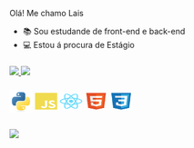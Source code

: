 Olá! Me chamo Lais



- 📚 Sou estudande de front-end e back-end
- 💻 Estou á procura de Estágio

###




<div>
  <a href="https://github.com/laisregi">
    <img height="180em" src="https://github-readme-stats.vercel.app/api?username=laisregi&show_icons=true&theme=dracula&include_all_commits=true&count_private=true&cache_buster=1622542800000" />
    <img height="180em" src="https://github-readme-stats.vercel.app/api/top-langs/?username=laisregi&layout=compact&langs_count=16&theme=dracula&cache_buster=1622542800000" />
  </a>
</div>


###


<div>
   <img align="center" alt="Python" height="40" width="40" src="https://raw.githubusercontent.com/devicons/devicon/master/icons/python/python-original.svg">
  <img align="center" alt="Js" height="30" width="40" src="https://raw.githubusercontent.com/devicons/devicon/master/icons/javascript/javascript-plain.svg">
  <img align="center" alt="React" height="30" width="40" src="https://raw.githubusercontent.com/devicons/devicon/master/icons/react/react-original.svg">
  <img align="center" alt="Html" height="30" width="40" src="https://raw.githubusercontent.com/devicons/devicon/master/icons/html5/html5-original.svg">
  <img align="center" alt="Css" height="30" width="40" src="https://raw.githubusercontent.com/devicons/devicon/master/icons/css3/css3-original.svg">
   
</div>

##

<div>
<a href="mailto:lais82013@gmail.com"> <img src="https://img.shields.io/badge/-Gmail-c14438?style=flat-square&logo=Gmail&logoColor=white" ></a>
  
</div>

